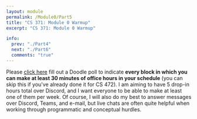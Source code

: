 ```yaml
---
layout: module
permalink: /Module0/Part5
title: "CS 371: Module 0 Warmup"
excerpt: "CS 371: Module 0 Warmup"

info:
  prev: "./Part4"
  next: "./Part6"
  comments: "true"
---
```

<p>
Please <a href = "https://doodle.com/poll/sacgq7xtxdc8e5dp">click here</a> fill out a Doodle poll to indicate <b>every block in which you can make at least 30 minutes of office hours in your schedule</b> (you can skip this if you've already done it for CS 472).  I am aiming to have 5 drop-in hours total over Discord, and I want everyone to be able to make at least one of them per week.  Of course, I will also do my best to answer messages over Discord, Teams, and e-mail, but live chats are often quite helpful when working through programmatic and conceptual hurdles.
</p>
